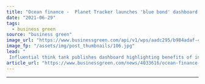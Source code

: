 ```yaml
---
title: "Ocean finance -  Planet Tracker launches 'blue bond' dashboard for investors"
date: "2021-06-29"
tags: 
  - business green
source: "business green"
image_url: "https://www.businessgreen.com/api/v1/wps/aadc295/b984adaf-4321-4c7b-ad74-d4b7ea2e4b9d/5/fish-underwater-185x114.jpg"
image_fp: "/assets/img/post_thumbnails/106.jpg"
lead: "
 Influential think tank publishes dashboard highlighting benefits of innovative ‘blue bond’ model for investors, fishing companies, and marine ecosystems  ..."
article_url: "https://www.businessgreen.com/news/4033616/ocean-finance-planet-tracker-launches-blue-bond-dashboard-investors"
---
```


---
